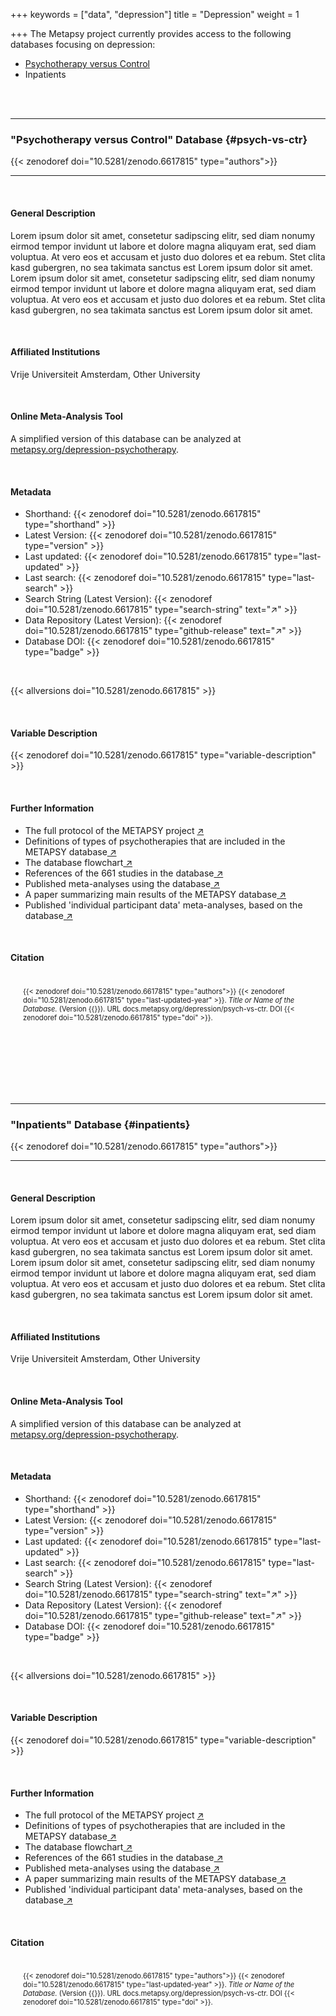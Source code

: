 +++
keywords = ["data", "depression"]
title = "Depression"
weight = 1

+++
The Metapsy project currently provides access to the following databases focusing on depression:

* [Psychotherapy versus Control](/#psych-vs-ctr)
* Inpatients

<br></br>

***

### "Psychotherapy versus Control" Database {#psych-vs-ctr}

{{< zenodoref doi="10.5281/zenodo.6617815" type="authors">}}

***

<br>

#### General Description

Lorem ipsum dolor sit amet, consetetur sadipscing elitr, sed diam nonumy eirmod tempor invidunt ut labore et dolore magna aliquyam erat, sed diam voluptua. At vero eos et accusam et justo duo dolores et ea rebum. Stet clita kasd gubergren, no sea takimata sanctus est Lorem ipsum dolor sit amet. Lorem ipsum dolor sit amet, consetetur sadipscing elitr, sed diam nonumy eirmod tempor invidunt ut labore et dolore magna aliquyam erat, sed diam voluptua. At vero eos et accusam et justo duo dolores et ea rebum. Stet clita kasd gubergren, no sea takimata sanctus est Lorem ipsum dolor sit amet.

<br>

#### Affiliated Institutions

Vrije Universiteit Amsterdam, Other University

<br>

#### Online Meta-Analysis Tool

A simplified version of this database can be analyzed at <a href="https://www.metapsy.org/depression-psychotherapy" target="_blank">metapsy.org/depression-psychotherapy</a>.

<br>

#### Metadata

* Shorthand: {{< zenodoref doi="10.5281/zenodo.6617815" type="shorthand" >}}
* Latest Version: {{< zenodoref doi="10.5281/zenodo.6617815" type="version" >}}
* Last updated: {{< zenodoref doi="10.5281/zenodo.6617815" type="last-updated" >}}
* Last search: {{< zenodoref doi="10.5281/zenodo.6617815" type="last-search" >}}
* Search String (Latest Version): {{< zenodoref doi="10.5281/zenodo.6617815" type="search-string" text="↗" >}}
* Data Repository (Latest Version): {{< zenodoref doi="10.5281/zenodo.6617815" type="github-release" text="↗" >}}
* Database DOI: {{< zenodoref doi="10.5281/zenodo.6617815" type="badge" >}}

<br>

{{< allversions doi="10.5281/zenodo.6617815" >}}

<br>

#### Variable Description

{{< zenodoref doi="10.5281/zenodo.6617815" type="variable-description" >}}

<br>

#### Further Information

<ul>
<li>The full protocol of the METAPSY project <a href="/uploads/protocol.pdf" target="_blank">↗</a></li>
<li>Definitions of types of psychotherapies that are included in the METAPSY database<a href="/uploads/psychotherapies.pdf" target="_blank"> ↗</a></li>
<li>The database flowchart<a href="/uploads/flowchart.pdf" target="_blank"> ↗</a></li>
<li>References of the 661 studies in the database<a href="/uploads/references.pdf" target="_blank"> ↗</a></li>
<li>Published meta-analyses using the database<a href="/uploads/published_meta_analyses.pdf" target="_blank"> ↗</a></li>
<li>A paper summarizing main results of the METAPSY database<a href="/uploads/summary_metapsy.pdf" target="_blank"> ↗</a></li>
<li>Published 'individual participant data'  meta-analyses, based on the database<a href="/uploads/ipd_ma.pdf" target="_blank"> ↗</a></li>
</ul>

<br>

#### Citation

<div class="citation" style='background-color: var(--body-color); padding: 20px 20px 20px 20px; font-size: 80%; -webkit-filter: grayscale(100%); filter: grayscale(100%);'>
{{< zenodoref doi="10.5281/zenodo.6617815" type="authors">}}
{{< zenodoref doi="10.5281/zenodo.6617815" type="last-updated-year" >}}.
<i>Title or Name of the Database.</i>
(Version {{<zenodoref doi="10.5281/zenodo.6617815" type="version">}}).
URL docs.metapsy.org/depression/psych-vs-ctr.
DOI {{< zenodoref doi="10.5281/zenodo.6617815" type="doi" >}}.
</div>

<br></br>

<br></br>

***

### "Inpatients" Database {#inpatients}

{{< zenodoref doi="10.5281/zenodo.6617815" type="authors">}}

***

<br>

#### General Description

Lorem ipsum dolor sit amet, consetetur sadipscing elitr, sed diam nonumy eirmod tempor invidunt ut labore et dolore magna aliquyam erat, sed diam voluptua. At vero eos et accusam et justo duo dolores et ea rebum. Stet clita kasd gubergren, no sea takimata sanctus est Lorem ipsum dolor sit amet. Lorem ipsum dolor sit amet, consetetur sadipscing elitr, sed diam nonumy eirmod tempor invidunt ut labore et dolore magna aliquyam erat, sed diam voluptua. At vero eos et accusam et justo duo dolores et ea rebum. Stet clita kasd gubergren, no sea takimata sanctus est Lorem ipsum dolor sit amet.

<br>

#### Affiliated Institutions

Vrije Universiteit Amsterdam, Other University

<br>

#### Online Meta-Analysis Tool

A simplified version of this database can be analyzed at <a href="https://www.metapsy.org/depression-psychotherapy" target="_blank">metapsy.org/depression-psychotherapy</a>.

<br>

#### Metadata

* Shorthand: {{< zenodoref doi="10.5281/zenodo.6617815" type="shorthand" >}}
* Latest Version: {{< zenodoref doi="10.5281/zenodo.6617815" type="version" >}}
* Last updated: {{< zenodoref doi="10.5281/zenodo.6617815" type="last-updated" >}}
* Last search: {{< zenodoref doi="10.5281/zenodo.6617815" type="last-search" >}}
* Search String (Latest Version): {{< zenodoref doi="10.5281/zenodo.6617815" type="search-string" text="↗" >}}
* Data Repository (Latest Version): {{< zenodoref doi="10.5281/zenodo.6617815" type="github-release" text="↗" >}}
* Database DOI: {{< zenodoref doi="10.5281/zenodo.6617815" type="badge" >}}

<br>

{{< allversions doi="10.5281/zenodo.6617815" >}}

<br>

#### Variable Description

{{< zenodoref doi="10.5281/zenodo.6617815" type="variable-description" >}}

<br>

#### Further Information

<ul>
<li>The full protocol of the METAPSY project <a href="/uploads/protocol.pdf" target="_blank">↗</a></li>
<li>Definitions of types of psychotherapies that are included in the METAPSY database<a href="/uploads/psychotherapies.pdf" target="_blank"> ↗</a></li>
<li>The database flowchart<a href="/uploads/flowchart.pdf" target="_blank"> ↗</a></li>
<li>References of the 661 studies in the database<a href="/uploads/references.pdf" target="_blank"> ↗</a></li>
<li>Published meta-analyses using the database<a href="/uploads/published_meta_analyses.pdf" target="_blank"> ↗</a></li>
<li>A paper summarizing main results of the METAPSY database<a href="/uploads/summary_metapsy.pdf" target="_blank"> ↗</a></li>
<li>Published 'individual participant data'  meta-analyses, based on the database<a href="/uploads/ipd_ma.pdf" target="_blank"> ↗</a></li>
</ul>

<br>

#### Citation

<div class="citation" style='background-color: var(--body-color); padding: 20px 20px 20px 20px; font-size: 80%; -webkit-filter: grayscale(100%); filter: grayscale(100%);'>
{{< zenodoref doi="10.5281/zenodo.6617815" type="authors">}}
{{< zenodoref doi="10.5281/zenodo.6617815" type="last-updated-year" >}}.
<i>Title or Name of the Database.</i>
(Version {{<zenodoref doi="10.5281/zenodo.6617815" type="version">}}).
URL docs.metapsy.org/depression/psych-vs-ctr.
DOI {{< zenodoref doi="10.5281/zenodo.6617815" type="doi" >}}.
</div>

<br></br>
